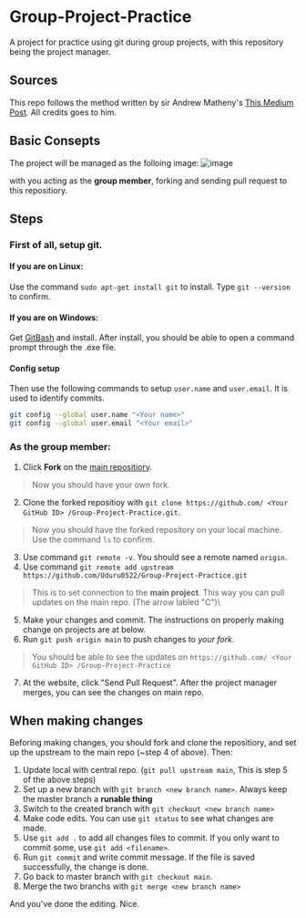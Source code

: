 # Group-Project-Practice
A project for practice using git during group projects, with this repository being the project manager.

## Sources
This repo follows the method written by sir Andrew Matheny's [This Medium Post](https://medium.com/@androidmatheny/using-git-and-github-on-group-projects-d636be2cdd4d).
All credits goes to him.

## Basic Consepts
The project will be managed as the folloing image:
![image](https://user-images.githubusercontent.com/41797532/113405737-dcb6fc80-93dc-11eb-93bd-f7005ce890d4.png)

with you acting as the **group member**, forking and sending pull request to this repositiory.

## Steps
### First of all, setup git.

#### If you are on Linux:
Use the command `sudo apt-get install git` to install. Type `git --version` to confirm.
#### If you are on Windows:
Get [GitBash](https://gitforwindows.org/) and install. After install, you should be able to open a command prompt through the .exe file.

#### Config setup
Then use the following commands to setup `user.name` and `user.email`. It is used to identify commits.
```bash
git config --global user.name "<Your name>"
git config --global user.email "<Your email>"
```

### As the group member:
1. Click **Fork** on the [main repositiory](https://github.com/Uduru0522/Group-Project-Practice). 
> Now you should have your own fork.
2. Clone the forked repositioy with `git clone https://github.com/ <Your GitHub ID> /Group-Project-Practice.git`.
> Now you should have the forked repository on your local machine. Use the command `ls` to confirm.
3. Use command `git remote -v`. You should see a remote named `origin`. 
4. Use command `git remote add upstream https://github.com/Uduru0522/Group-Project-Practice.git`
> This is to set connection to the **main project**. This way you can pull updates on the main repo. (The arrow labled "C")\
5. Make your changes and commit. The instructions on properly making change on projects are at below.
6. Run `git push origin main` to push changes to *your fork*. 
> You should be able to see the updates on `https://github.com/ <Your GitHub ID> /Group-Project-Practice`
7. At the website, click "Send Pull Request". After the project manager merges, you can see the changes on main repo.

## When making changes
Beforing making changes, you should fork and clone the repositiory, and set up the upstream to the main repo (~step 4 of above). Then:

1. Update local with central repo. (`git pull upstream main`, This is step 5 of the above steps)
2. Set up a new branch with `git branch <new branch name>`. Always keep the master branch a **runable thing**
3. Switch to the created branch with `git checkout <new branch name>`
4. Make code edits. You can use `git status` to see what changes are made.
5. Use `git add .` to add all changes files to commit. If you only want to commit some, use `git add <filename>`.
6. Run `git commit` and write commit message. If the file is saved successfully, the change is done.
7. Go back to master branch with `git checkout main`.
8. Merge the two branchs with `git merge <new branch name>`

And you've done the editing. Nice.

